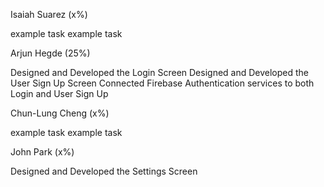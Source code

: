 Isaiah Suarez (x%)

example task
example task

Arjun Hegde (25%)

Designed and Developed the Login Screen
Designed and Developed the User Sign Up Screen
Connected Firebase Authentication services to both Login and User Sign Up

Chun-Lung Cheng (x%)

example task
example task

John Park (x%)

Designed and Developed the Settings Screen


